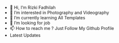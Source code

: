 - 👋 Hi, I’m Rizki Fadhilah
- 👀 I’m interested in Photography and Videography
- 🌱 I’m currently learning All Templates
- 💞️ I’m looking for job
- 📫 How to reach me ? Just Follow My Github Profile
- Latest Updates

<!---
rizukurizu/rizukurizu is a ✨ special ✨ repository because its `README.md` (this file) appears on your GitHub profile.
You can click the Preview link to take a look at your changes.
--->
